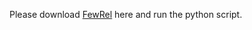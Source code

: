 Please download [FewRel](https://github.com/thunlp/FewRel/tree/master/data) here and run the python script.